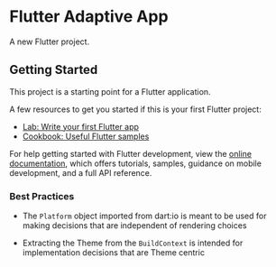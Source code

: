 # Flutter Adaptive App

A new Flutter project.

## Getting Started

This project is a starting point for a Flutter application.

A few resources to get you started if this is your first Flutter project:

- [Lab: Write your first Flutter app](https://docs.flutter.dev/get-started/codelab)
- [Cookbook: Useful Flutter samples](https://docs.flutter.dev/cookbook)

For help getting started with Flutter development, view the
[online documentation](https://docs.flutter.dev/), which offers tutorials,
samples, guidance on mobile development, and a full API reference.

### Best Practices

- The `Platform` object imported from dart:io is meant to be used for making decisions that are independent of rendering choices

- Extracting the Theme from the `BuildContext` is intended for implementation decisions that are Theme centric
